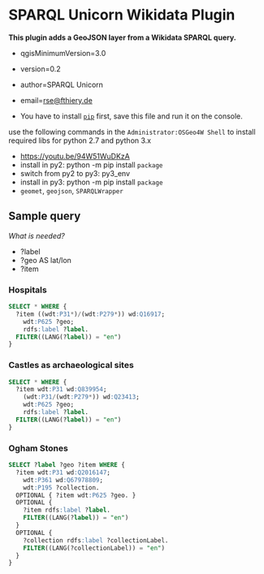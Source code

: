 # SPARQL Unicorn Wikidata Plugin

**This plugin adds a GeoJSON layer from a Wikidata SPARQL query.**

* qgisMinimumVersion=3.0
* version=0.2
* author=SPARQL Unicorn
* email=rse@fthiery.de

* You have to install [`pip`](https://raw.githubusercontent.com/sparqlunicorn/sparqlunicornGoesGIS/master/sparql_unicorn/scripts/get-pip.py) first, save this file and run it on the console.


use the following commands in the `Administrator:OSGeo4W Shell` to install required libs for python 2.7 and python 3.x

* https://youtu.be/94W51WuDKzA
 * install in py2: python -m pip install `package`
 * switch from py2 to py3: py3_env
 * install in py3: python -m pip install `package`
* `geomet`, `geojson`, `SPARQLWrapper`

## Sample query

*What is needed?*

* ?label
* ?geo AS lat/lon
* ?item

### Hospitals

```sql
SELECT * WHERE {
  ?item ((wdt:P31*)/(wdt:P279*)) wd:Q16917;
    wdt:P625 ?geo;
    rdfs:label ?label.
  FILTER((LANG(?label)) = "en")
}
```

### Castles as archaeological sites

```sql
SELECT * WHERE {
  ?item wdt:P31 wd:Q839954;
    (wdt:P31/(wdt:P279*)) wd:Q23413;
    wdt:P625 ?geo;
    rdfs:label ?label.
  FILTER((LANG(?label)) = "en")
}
```

### Ogham Stones

```sql
SELECT ?label ?geo ?item WHERE {
  ?item wdt:P31 wd:Q2016147;
    wdt:P361 wd:Q67978809;
    wdt:P195 ?collection.
  OPTIONAL { ?item wdt:P625 ?geo. }
  OPTIONAL {
    ?item rdfs:label ?label.
    FILTER((LANG(?label)) = "en")
  }
  OPTIONAL {
    ?collection rdfs:label ?collectionLabel.
    FILTER((LANG(?collectionLabel)) = "en")
  }
}
```
